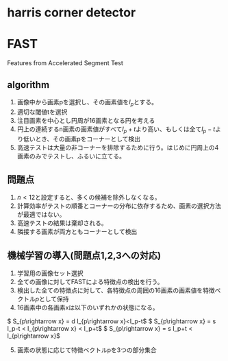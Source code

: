 <!--
 FileName:      README
 Author:        8ucchiman
 CreatedDate:   2023-04-25 12:38:03
 LastModified:  2023-01-25 10:56:12 +0900
 Reference:     http://labs.eecs.tottori-u.ac.jp/sd/Member/oyamada/OpenCV/html/py_tutorials/py_feature2d/py_fast/py_fast.html
 Description:   ---
-->


# harris corner detector



# FAST
Features from Accelerated Segment Test

## algorithm

1. 画像中から画素pを選択し、その画素値を$I_p$とする。
2. 適切な閾値tを選択
3. 注目画素を中心とし円周が16画素となる円を考える
4. 円上の連続するn画素の画素値がすべて$I_p+t$より高い、もしくは全て$I_p-t$より低いとき、その画素pをコーナーとして検出
5. 高速テストは大量の非コーナーを排除するために行う。はじめに円周上の4画素のみでテストし、ふるいに立てる。

## 問題点
1. $n<12$と設定すると、多くの候補を除外しなくなる。
2. 計算効率がテストの順番とコーナーの分布に依存するため、画素の選択方法が最適ではない。
3. 高速テストの結果は棄却される。
4. 隣接する画素が両方ともコーナーとして検出

## 機械学習の導入(問題点1,2,3への対応)
1. 学習用の画像セット選択
2. 全ての画像に対してFASTによる特徴点の検出を行う。
3. 検出した全ての特徴点に対して、各特徴点の周囲の16画素の画素値を特徴ベクトル$p$として保持
4. 16画素中の各画素xは以下のいずれかの状態になる。

$ S_{p\rightarrow x} = d     I_{p\rightarrow x}<I_p-t$
$ S_{p\rightarrow x} = s     I_p-t < I_{p\rightarrow x} < I_p+t$
$ S_{p\rightarrow x} = s     I_p+t < I_{p\rightarrow x}$


5. 画素の状態に応じて特徴ベクトルpを3つの部分集合
